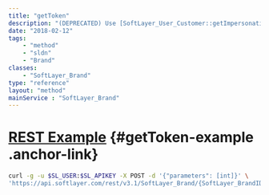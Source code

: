 ```yaml
---
title: "getToken"
description: "(DEPRECATED) Use [SoftLayer_User_Customer::getImpersonationToken](/reference/datatypes/$1/#$2) method. "
date: "2018-02-12"
tags:
    - "method"
    - "sldn"
    - "Brand"
classes:
    - "SoftLayer_Brand"
type: "reference"
layout: "method"
mainService : "SoftLayer_Brand"
---
```


# [REST Example](#getToken-example) <a href="/article/rest/"><i class="fas fa-question"></i></a> {#getToken-example .anchor-link} 
```bash
curl -g -u $SL_USER:$SL_APIKEY -X POST -d '{"parameters": [int]}' \
'https://api.softlayer.com/rest/v3.1/SoftLayer_Brand/{SoftLayer_BrandID}/getToken'
```
